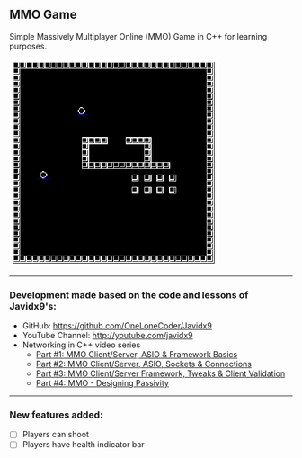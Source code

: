 ## MMO Game
Simple Massively Multiplayer Online (MMO) Game in C++ for learning purposes.

![game](images/print_screen.png)

___
### Development made based on the code and lessons of Javidx9's:

 - GitHub: https://github.com/OneLoneCoder/Javidx9
 - YouTube Channel: http://youtube.com/javidx9
 - Networking in C++ video series
    - [Part #1: MMO Client/Server, ASIO & Framework Basics](https://www.youtube.com/watch?v=2hNdkYInj4g)
    - [Part #2: MMO Client/Server, ASIO, Sockets & Connections](https://www.youtube.com/watch?v=UbjxGvrDrbw)
    - [Part #3: MMO Client/Server Framework, Tweaks & Client Validation](https://www.youtube.com/watch?v=hHowZ3bWsio)
    - [Part #4: MMO - Designing Passivity](https://www.youtube.com/watch?v=f_1lt9pfaEo)

___
### New features added:
- [ ] Players can shoot
- [ ] Players have health indicator bar
